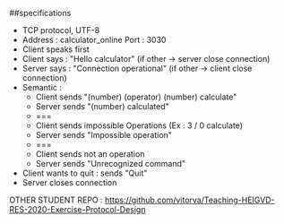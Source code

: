 ##specifications

* TCP protocol, UTF-8
* Address : calculator_online Port : 3030
* Client speaks first
* Client says : "Hello calculator" (if other -> server close connection)
* Server says : "Connection operational" (if other -> client close connection)
* Semantic :
    * Client sends "(number) (operator) (number) calculate"
    * Server sends "(number) calculated"
    * ===  
    * Client sends impossible Operations (Ex : 3 / 0 calculate)
    * Server sends "Impossible operation"
    * ===
    * Client sends not an operation
    * Server sends "Unrecognized command"
* Client wants to quit : sends "Quit"
* Server closes connection


OTHER STUDENT REPO : https://github.com/vitorva/Teaching-HEIGVD-RES-2020-Exercise-Protocol-Design